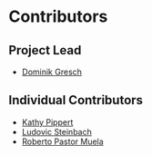 # Contributors

## Project Lead

* [Dominik Gresch](https://github.com/greschd)

## Individual Contributors

* [Kathy Pippert](https://github.com/PipKat)
* [Ludovic Steinbach](https://github.com/ludovicsteinbach)
* [Roberto Pastor Muela](https://github.com/RobPasMue)
